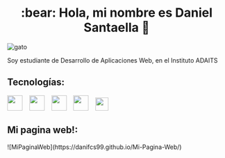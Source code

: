 <h1 align = "center">:bear:  Hola, mi nombre es Daniel Santaella 👋</h2> 

![gato](https://media1.giphy.com/headers/GitHub/w8ZJLtJbmuph.gif)

<p>
  Soy estudiante de Desarrollo de Aplicaciones Web, en el Instituto ADAITS 
 </p>

<h2>Tecnologías: </h2>
<p align= left > 
  <img src="https://cdn-icons-png.flaticon.com/512/919/919854.png" height= 35px>
  &nbsp&nbsp
  <img src="https://cdn-icons-png.flaticon.com/512/919/919836.png" height= 35px>
  &nbsp&nbsp
  <img src="https://cdn-icons-png.flaticon.com/512/919/919827.png" height= 35px>
  &nbsp&nbsp
  <img src="https://cdn-icons-png.flaticon.com/512/5968/5968242.png" height= 35px>
  &nbsp&nbsp
  <img src="https://cdn-icons-png.flaticon.com/512/733/733553.png" height= 30px>
 </p>
 
 <h2>Mi pagina web!: </h2>
![MiPaginaWeb](https://danifcs99.github.io/Mi-Pagina-Web/)

